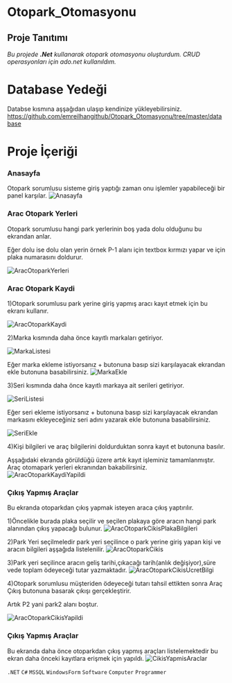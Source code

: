 # Otopark_Otomasyonu

## Proje Tanıtımı 

*Bu projede **.Net** kullanarak otopark otomasyonu oluşturdum. CRUD operasyonları için ado.net kullanıldım.*

# Database Yedeği #
Databse kısmına aşşağıdan ulaşıp kendinize yükleyebilirsiniz. https://github.com/emreilhangithub/Otopark_Otomasyonu/tree/master/database

# Proje İçeriği #

### Anasayfa
Otopark sorumlusu sisteme giriş yaptığı zaman onu işlemler yapabileceği bir panel karşılar.
![Anasayfa](https://github.com/emreilhangithub/Otopark_Otomasyonu/blob/master/images/Anasayfa.png)

### Arac Otopark Yerleri
Otopark sorumlusu hangi park yerlerinin boş yada dolu olduğunu bu ekrandan anlar. 

Eğer dolu ise dolu olan yerin örnek P-1 alanı için textbox kırmızı yapar ve için plaka numarasını doldurur.


![AracOtoparkYerleri](https://github.com/emreilhangithub/Otopark_Otomasyonu/blob/master/images/AracOtoparkYerleri.png)

### Arac Otopark Kaydi
1)Otopark sorumlusu park yerine giriş yapmış aracı kayıt etmek için bu ekranı kullanır.


![AracOtoparkKaydi](https://github.com/emreilhangithub/Otopark_Otomasyonu/blob/master/images/AracOtoparkKaydi.png)


2)Marka kısmında daha önce kayıtlı markaları getiriyor.

![MarkaListesi](https://github.com/emreilhangithub/Otopark_Otomasyonu/blob/master/images/MarkaListesi.png)

Eğer marka ekleme istiyorsanız + butonuna basıp sizi karşılayacak ekrandan ekle butonuna basabilirsiniz.
![MarkaEkle](https://github.com/emreilhangithub/Otopark_Otomasyonu/blob/master/images/MarkaEkle.png)

3)Seri kısmında daha önce kayıtlı markaya ait serileri getiriyor.

![SeriListesi](https://github.com/emreilhangithub/Otopark_Otomasyonu/blob/master/images/SeriListesi.png)

Eğer seri ekleme istiyorsanız + butonuna basıp sizi karşılayacak ekrandan markasını ekleyeceğiniz seri adını yazarak ekle butonuna basabilirsiniz.


![SeriEkle](https://github.com/emreilhangithub/Otopark_Otomasyonu/blob/master/images/SeriEkle.png)

4)Kişi bilgileri ve araç bilgilerini doldurduktan sonra kayıt et butonuna basılır.

Aşşağıdaki ekranda görüldüğü üzere artık kayıt işleminiz tamamlanmıştır. Araç otomapark yerleri ekranından bakabilirsiniz.
![AracOtoparkKaydiYapildi](https://github.com/emreilhangithub/Otopark_Otomasyonu/blob/master/images/AracOtoparkKaydiYapildi.png)

### Çıkış Yapmış Araçlar
Bu ekranda otoparkdan çıkış yapmak isteyen araca çıkış yaptırılır.


1)Öncelikle burada plaka seçilir ve seçilen plakaya göre aracın hangi park alanından çıkış yapacağı bulunur.
![AracOtoparkCikisPlakaBilgileri](https://github.com/emreilhangithub/Otopark_Otomasyonu/blob/master/images/AracOtoparkCikisPlakaBilgileri.png)

2)Park Yeri seçilmeledir park yeri seçilince o park yerine giriş yapan kişi ve aracın bilgileri aşşağıda listelenilir.
![AracOtoparkCikis](https://github.com/emreilhangithub/Otopark_Otomasyonu/blob/master/images/AracOtoparkCikis.png)

3)Park yeri seçilince aracın geliş tarihi,çıkacağı tarih(anlık değişiyor),süre vede toplam ödeyeceği tutar yazmaktadır.
![AracOtoparkCikisUcretBilgi](https://github.com/emreilhangithub/Otopark_Otomasyonu/blob/master/images/AracOtoparkCikisUcretBilgi.png)

4)Otopark sorumlusu müşteriden ödeyeceği tutarı tahsil ettikten sonra Araç Çıkış butonuna basarak çıkışı gerçekleştirir.

Artık P2 yani park2 alanı boştur.

![AracOtoparkCikisYapildi](https://github.com/emreilhangithub/Otopark_Otomasyonu/blob/master/images/AracOtoparkCikisYapildi.png)


### Çıkış Yapmış Araçlar
Bu ekranda daha önce otoparkdan çıkış yapmış araçları listelemektedir bu ekran daha önceki kayıtlara erişmek için yapıldı.
![CikisYapmisAraclar](https://github.com/emreilhangithub/Otopark_Otomasyonu/blob/master/images/CikisYapmisAraclar.png)

```.NET``` ```C#``` ```MSSQL```  ```WindowsForm``` ```Software``` ```Computer``` ```Programmer```